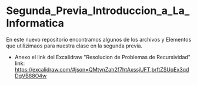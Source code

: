 # Segunda_Previa_Introduccion_a_La_Informatica
En este nuevo repositorio encontramos algunos de los archivos y Elementos que utilizimaos para nuestra clase en la segunda previa.

- Anexo el link del Excalidraw "Resolucion de Problemas de Recursividad" 
 link: https://excalidraw.com/#json=QMtynZah2f7htAxssjUFT,brftZSUqEx3qdDgVB88O4w
